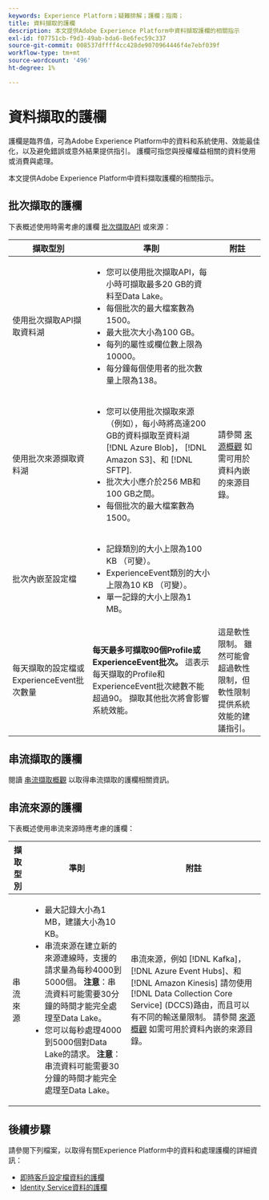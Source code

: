 ```yaml
---
keywords: Experience Platform；疑難排解；護欄；指南；
title: 資料擷取的護欄
description: 本文提供Adobe Experience Platform中資料擷取護欄的相關指示
exl-id: f07751cb-f9d3-49ab-bda6-8e6fec59c337
source-git-commit: 008537dffff4cc428de9070964446f4e7ebf039f
workflow-type: tm+mt
source-wordcount: '496'
ht-degree: 1%

---
```


# 資料擷取的護欄

護欄是臨界值，可為Adobe Experience Platform中的資料和系統使用、效能最佳化，以及避免錯誤或意外結果提供指引。 護欄可指您與授權權益相關的資料使用或消費與處理。

本文提供Adobe Experience Platform中資料擷取護欄的相關指示。

## 批次擷取的護欄

下表概述使用時需考慮的護欄 [批次擷取API](./batch-ingestion/overview.md) 或來源：

| 擷取型別 | 準則 | 附註 |
| --- | --- | --- |
| 使用批次擷取API擷取資料湖 | <ul><li>您可以使用批次擷取API，每小時可擷取最多20 GB的資料至Data Lake。</li><li>每個批次的最大檔案數為1500。</li><li>最大批次大小為100 GB。</li><li>每列的屬性或欄位數上限為10000。</li><li>每分鐘每個使用者的批次數量上限為138。</li></ul> |
| 使用批次來源擷取資料湖 | <ul><li>您可以使用批次擷取來源（例如），每小時將高達200 GB的資料擷取至資料湖 [!DNL Azure Blob]， [!DNL Amazon S3]、和 [!DNL SFTP].</li><li>批次大小應介於256 MB和100 GB之間。</li><li>每個批次的最大檔案數為1500。</li></ul> | 請參閱 [來源概觀](../sources/home.md) 如需可用於資料內嵌的來源目錄。 |
| 批次內嵌至設定檔 | <ul><li>記錄類別的大小上限為100 KB （可變）。</li><li>ExperienceEvent類別的大小上限為10 KB （可變）。</li><li>單一記錄的大小上限為1 MB。</li></ul> |
| 每天擷取的設定檔或ExperienceEvent批次數量 | **每天最多可擷取90個Profile或ExperienceEvent批次。** 這表示每天擷取的Profile和ExperienceEvent批次總數不能超過90。 擷取其他批次將會影響系統效能。 | 這是軟性限制。 雖然可能會超過軟性限制，但軟性限制提供系統效能的建議指引。 |

## 串流擷取的護欄

閱讀 [串流擷取概觀](./streaming-ingestion/overview.md) 以取得串流擷取的護欄相關資訊。

## 串流來源的護欄

下表概述使用串流來源時應考慮的護欄：

| 擷取型別 | 準則 | 附註 |
| --- | --- | --- |
| 串流來源 | <ul><li>最大記錄大小為1 MB，建議大小為10 KB。</li><li>串流來源在建立新的來源連線時，支援的請求量為每秒4000到5000個。 **注意**：串流資料可能需要30分鐘的時間才能完全處理至Data Lake。</li><li>您可以每秒處理4000到5000個對Data Lake的請求。 **注意**：串流資料可能需要30分鐘的時間才能完全處理至Data Lake。</li></ul> | 串流來源，例如 [!DNL Kafka]， [!DNL Azure Event Hubs]、和 [!DNL Amazon Kinesis] 請勿使用 [!DNL Data Collection Core Service] (DCCS)路由，而且可以有不同的輸送量限制。 請參閱 [來源概觀](../sources/home.md) 如需可用於資料內嵌的來源目錄。 |

## 後續步驟

請參閱下列檔案，以取得有關Experience Platform中的資料和處理護欄的詳細資訊：

* [即時客戶設定檔資料的護欄](../profile/guardrails.md)
* [Identity Service資料的護欄](../identity-service/guardrails.md)
